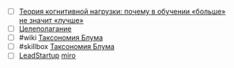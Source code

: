 - [ ] [Теория когнитивной нагрузки: почему в обучении «больше» не значит «лучше»](https://skillbox.ru/media/education/teoriya-kognitivnoy-nagruzki-pochemu-v-obuchenii-bolshe-ne-znachit-luchshe/)
- [ ] [Целеполагание](https://otusmetodist.yonote.ru/share/9e962c06-6e71-4825-bcbc-76231b1fc042/doc/celepolaganie-WpNYJ3iFtd)
- [ ] #wiki [Таксономия Блума](https://ru.wikipedia.org/wiki/Таксономия_Блума)
- [ ] #skillbox [Таксономия Блума](https://skillbox.ru/media/education/taksonomiya-bluma-chto-eto-takoe-i-zachem-ona-pedagogam-i-metodistam/)
- [ ] [LeadStartup](https://leadstartup.ru/thanks/get-started) [miro](https://miro.com/app/board/o9J_lEx1vqM=/)